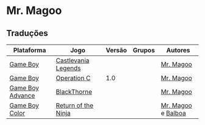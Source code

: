 # Mr. Magoo

## Traduções

| Plataforma | Jogo | Versão | Grupos | Autores |
| ----------- | ----------- | ----------- | ----------- | ----------- |
| [Game Boy](../../traducoes/game-boy/) | [Castlevania Legends](../../traducoes/game-boy/castlevania-legends_mr-magoo/) |  |  | [Mr\. Magoo](../../autores/mr-magoo/) |
| [Game Boy](../../traducoes/game-boy/) | [Operation C](../../traducoes/game-boy/operation-c_mr-magoo/) | 1.0 |  | [Mr\. Magoo](../../autores/mr-magoo/) |
| [Game Boy Advance](../../traducoes/game-boy-advance/) | [BlackThorne](../../traducoes/game-boy-advance/blackthorne_mr-magoo/) |  |  | [Mr\. Magoo](../../autores/mr-magoo/) |
| [Game Boy Color](../../traducoes/game-boy-color/) | [Return of the Ninja](../../traducoes/game-boy-color/return-of-the-ninja_mr-magoo-balboa/) |  |  | [Mr\. Magoo](../../autores/mr-magoo/) e [Balboa](../../autores/balboa/) |
